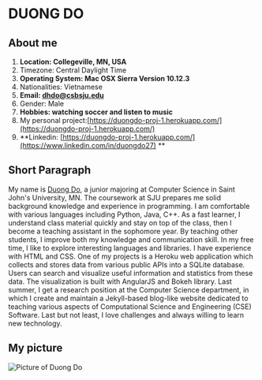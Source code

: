 # DUONG DO

## About me

1. **Location: Collegeville, MN, USA**
2. Timezone: Central Daylight Time
3. **Operating System: Mac OSX Sierra Version 10.12.3**
4. Nationalities: Vietnamese
5. **Email: dhdo@csbsju.edu**
6. Gender: Male
7. **Hobbies: watching soccer and listen to music**
8. My personal project:[https://duongdo-proj-1.herokuapp.com/](https://duongdo-proj-1.herokuapp.com/)  
9. **Linkedin: [https://duongdo-proj-1.herokuapp.com/](https://www.linkedin.com/in/duongdo27) **

## Short Paragraph

My name is [Duong Do](https://github.com/duongdo27/), a junior majoring at Computer Science in Saint John's University, MN. 
The coursework at SJU prepares me solid background knowledge and experience in programming. I am comfortable with various languages including Python, Java, C++. As a fast learner, I understand class material quickly and stay on top of the class, then I become a teaching assistant in the sophomore year. By teaching other students, I improve both my knowledge and communication skill. In my free time, I like to explore interesting languages and libraries. I have experience with HTML and CSS. One of my projects is a Heroku web application which collects and stores data from various public APIs into a SQLite database. Users can search and visualize useful information and statistics from these data. The visualization is built with AngularJS and Bokeh library. Last summer, I get a research position at the Computer Science department, in which I create and maintain a Jekyll-based blog-like website dedicated to teaching various aspects of Computational Science and Engineering (CSE) Software. Last but not least, I love challenges and always willing to learn new technology. 

## My picture

![Picture of Duong Do](http://www.users.csbsju.edu/~dhdo/Duong.jpg)
